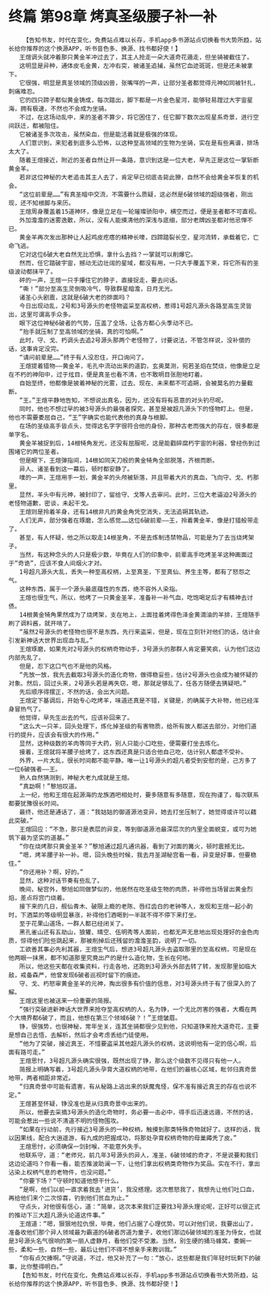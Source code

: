 # 终篇 第98章 烤真圣级腰子补一补
        【告知书友，时代在变化，免费站点难以长存，手机app多书源站点切换看书大势所趋，站长给你推荐的这个换源APP，听书音色多、换源、找书都好使！】
       王煊调头就冲着那只黄金羊冲过去了，其主人抢走一朵大道奇花遁走，但坐骑被截住了。
       这明显是异种，通体皮毛金黄，左冲右突，被诸圣追捕，虽然它血迹斑斑，但是还未被拿下。
       它很强，明显是真圣领域的顶级凶兽，张嘴咩的一声，让部分圣者都觉得元神如同被针扎，刺痛难忍。
       它的四只蹄子都似黄金铸成，每次踏出，脚下都是一片金色星河，能够轻易蹚过大宇宙星海，拥有极速，不然也不会成为坐骑。
       不过，在这场动乱中，来的圣者不算少，将它困住了，任它脚下数次出现星系奇景，进行空间跃迁，都被阻住。
       它被诸圣多次攻击，虽然染血，但是能活着就是极强的体现。
       人们意识到，来犯者到底多么恐怖，以这种至高领域的生物为坐骑，实在是有些离谱，排场太大了。
       随着王煊接近，附近的圣者自然让开一条路，意识到这是一位大老，早先正是这位一掌斩断黄金羊。
       若非这位神秘的大老追击其主人去了，肯定早已彻底击毙此獠，自然不会给黄金羊恢复的机会。
       “这位前辈是……”有真圣暗中交流，不需要什么质疑，这必然是6破领域的超级强者，刚出现，还不知根脚与来历。
       王煊周身覆盖着15道神环，像是立足在一轮璀璨骄阳中，横空而过，便是圣者都不可直视。
       外加澹澹的迷雾逸散，所以，没有人能摸清他的深浅与底细，部分老牌凶圣都对他忌惮不已。
       黄金羊再次发出那种让人起鸡皮疙瘩的精神长嚎，四蹄踏裂长空，星河流转，承载着它，亡命飞逃。
       它对这位6破大老自然无比恐惧，拿什么去挡？一掌就可以削爆它。
       然而，任它踏破宇宙，撼动无边壮阔的星域，都没有用，一只大手覆盖下来，将它所有的圣级波动都抹平了。
       砰的一声，王煊一只手攥住它的脖子，直接捉走，要去问话。
       “嘶！”部分至高生灵倒吸冷气，导致群星暗澹，日月无光。
       诸圣心头剧震，这就是6破大老的排面吗？
       今日出现动乱，2号和3号源头的老怪物盗采至高权柄，惹得1号超凡源头各路至高生灵皆出，这里可谓高手众多。
       眼下这位神秘6破者的气势，压盖了全场，让各方都心头季动不已。
       “抬手就压制了至高领域的坐骑，真的可怕啊。”
       此时，守、戈、朽调头去追2号源头那两个老怪物了，讨要说法，不管怎样说，没补偿的话，这事肯定没完。
       “请问前辈是……”终于有人没忍住，开口询问了。
       王煊提着猎物——黄金羊，毛孔中流动出来的道韵，玄奥莫测，宛若圣焰在焚烧，他像是立足在不朽的神阳中，过于炫目，便是真圣也看不清，也不敢明目张胆地盯着。
       自始至终，他都像是披着神秘的光雾，过去、现在、未来都不可追朔，会被莫名的力量截断。
       “王。”王煊平静地告知，不想说出真名，因为，还没有将有恶意的对头钓尽呢。
       同时，他也不想过早的被3号源头的最强者探究，甚至是被超凡源头下的怪物盯上。但是，他也不需要委屈自己，“王”字确实也能代表他的真身与根脚。
       在场的圣级高手皆点头，觉得这名字字很符合他的身份，那种古老而强大的存在，很多都是单字名。
       黄金羊被捉到后，14根犄角发光，还没有屈服呢，这是能戳碎腐朽宇宙的利器，曾经伤到过围堵它的两位圣者。
       但是眼下，王煊弹指间，14根如同天刀般的黄金犄角全部脱落，齐根而断。
       异人、诸圣看到这一幕后，顿时都安静了。
       噗的一声，王煊用手一划，黄金羊的头颅被斩落，并且带着大片的真血，飞向守、戈、朽那里。
       显然，羊头中有元神，被封印了，留给守、戈等人去审问。此时，三位大老逼迫2号源头的老怪物道歉，密谈，未起干戈。
       王煊则是拎着羊身，还有14根非凡的黄金角凭空消失，无法追朔其轨迹。
       人们无声，部分强者在琢磨，怎么感觉……这位6破前辈——王，拎着黄金羊，像是打猎般带走了。
       甚至，有人怀疑，他之所以取走14根圣角，不是去炼制违禁物品，可能是为了去当烧烤架子。
       当然，有这种念头的人只是极少数，毕竟在人们的印象中，前辈高手吃烤圣羊这种画面过于“奇诡”，应该不食人间烟火才对。
       1号超凡源头大乱，丢失一种至高权柄，上至真圣，下至真仙、养生主等，都有了怒怨之气。
       这种东西，属于一个源头最底蕴性的东西，绝不容外人染指。
       王煊也很生气，所以，他烤了一只黄金圣羊，准备补一补气血，吃饱喝足后才有精神去讨债。
       14根黄金犄角果然成为了烧烤架，支在地上，上面挂着烤得色泽金黄滴油的羊排，王煊随手刷了调料酱，就开啃了。
       “虽然2号源头的老怪物也很不是东西，先行来盗采，但是，现在立刻针对他们的话，估计会引发新神话大世界出现血与乱。”
       王煊琢磨，如果先对2号源头的权柄奇物动手，3号源头的那群人肯定要笑疯，认为他们这边内部先乱了。
       但是，忍下这口气也不是他的风格。
       “先放一放，我先去截取3号源头的造化奇物，做得稳妥些，估计2号源头也会成为被怀疑的对象。然后，回过头来，2号源头若是再失窃，嗯，那就足够乱了，任各方随便去猜疑吧。”
       先后顺序得摆正，不然的话，会出大问题。
       王煊定下基调后，开始专心吃烤羊，味道还真是不错，关键是，的确属于大补物，他已经浑身冒热气了。
       他觉得，早先生出去的气，应该补回来了。
       “这么大一只羊，回头处理下，炼化掉圣级的有害物质，给所有故人都送去部分，对他们道行的提升，应该会有很大的作用。”
       显然，这种级数的羊肉等同于大药，别人只能小口吃些，便需要打坐去炼化。
       接着，王煊就将羊腰子给烤了，这东西还真是只适合他自己吃，估计别人都虚不受补。
       外界，一片大乱，很长时间都不能平静。唯一让1号源头的超凡者受到安慰的是，己方多了一位6破强者——王。
       熟人自然猜测到，神秘大老九成就是王煊。
       “真勐啊！”黎旭叹道。
       上一纪，他和王煊在起源海的龙族酒吧相处时，要多随意有多随意，现在拘谨了，每次联系都要犹豫很长时间。
       最终，他还是通话了，道：“我姑姑的御道源池变异，她去打坐压制了，她觉得或许可以藉此突破。”
       王煊回应：“不急，那只是表层的异变，等到御道源池最深层次的内里全面蜕变，或可为她筑下最为坚实的道基。”
       “你在烧烤那只黄金圣羊？”黎旭通过超凡通讯器，看到了对面的篝火，顿时震撼无比。
       “嗯，烤羊腰子补一补。嗯，回头晚些时候，我去月圣湖秘宫看一看，异变是好事，但要稳住。”
       “你还用补？啊，好的。”
       显然，这种对话节奏有些乱了。
       晚间，秘宫外，黎旭如同做梦似的，他居然在吃圣级生物的肉质，补得他当场冒出黄金烈焰，差点将宫门烧着。
       接下来的几日，舰仙青木、破限上瘾的老陈、唇红齿白的老钟等人，发现和王煊一起小酌时，下酒菜的等级明显暴涨，补得他们酒喝到一半就不得不停下来打坐。
       至于花果山道场，一群人都已经闭关了。
       黑孔雀山还有五劫山，狼獾、晴空、伍明秀等人面前，也都无声无息地出现处理好的金色肉质，惊得他们险些跳起来，那被削掉后还残留的澹澹圣韵，说明了一切。
       工欲善其事必先利其器，王煊生气后，想进3号超凡源头去盗取那里的至高权柄，可是现在他两眼一抹黑，都不知道那里究竟出产的是什么造化物，生长在何地。
       所以，他这些天都在收集资料，行走各地，还跑到3号源头外部去转了转，发现那里如临大敌，戒备森严，他曾发现6破者巡视时留下的痕迹。
       守、戈、朽怒审黄金圣羊的元神，掏出很多有价值的信息，对3号源头终于有了很深入的了解。
       王煊这里也被送来一份重要的简报。
       “强行突破进新神话大世界来抢夺至高权柄的人，名为铮，一个无比厉害的强者，大概在两个大境界都6破了，而且，他想在第三个领域6破？！”王煊皱眉。
       铮，很强势，也很神秘，常年坐关，连其坐骑都很少见到他，只知道铮来抢大道奇花，主要是想自己去悟，去解析，然后才会考虑丢给门徒使用。
       “他为了突破，接近真王，不惜要盗采其他超凡源头的权柄，这说明他有一定的信心啊，后面有路可走。”
       王煊思忖，3号超凡源头确实很强，既然出现了铮，那么这个级数不见得只有他一人。
       简报上明确写着，3号超凡源头孕育大道权柄的地带，在他们的最核心区域，毗邻归真奇景地带，两者相距非常近。
       “归真奇景中可能有遗害，有从秘路上逃出来的妖魔鬼怪，保不准有接近真王的存在也说不定。”
       王煊甚至怀疑，铮没准也是从归真奇景中出来的。
       所以，他要去采摘3号源头的造化奇物时，务必要一击必中，得手后迅速远遁，不然的话，可能会惹出一些说不清道不明的怪物围攻。
       “如果在行动前，先行接近3号源头的一种权柄，触摸到那类特殊奇物就好了。这样的话，我以因果线，配合大逍遥游，有九成的把握成功，将那处孕育权柄奇物的母巢薅秃了皮。”
       王煊思忖，必须确保一剑封喉，不能意外失手。
       他联系守，道：“老师兄，前几年3号源头的异人，准圣，6破领域的奇才，不是说要和我们这边论道吗？你看一看，能否推波助澜一下，让他们拿出权柄类奇物作为奖品。实在不行，拿出沾染上权柄气息的老物件，也没问题。”
       “你要下场？”守顿时知道他想干什么。
       “是啊，他们以前一直求着我去‘进货’，我没搭理。这次惹怒我了，我想先让他们吐口血，再给他们来个二次惊喜，钓到他们贫血为止。”
       守点头，对他很有信心，道：“简单，这次本来我们正要找3号源头理论呢，正好可以很正式的推动下三大超凡源头论道这件事。”
       王煊道：“嗯，狠狠地拉仇恨，毕竟，他们占据了心理优势。可以对他们说，我要出山了，准备收他们那个异人领域最为霸道的6破者厉道为童子，收他们那边6破领域的准圣为侍女，也就是3号源头名气很响的第一丽人虚静月，看他们受不受激。当然，别生硬的捅马蜂窝，委婉一些，柔和一些，自然一些，最后让他们不得不想亲手来教训我。”
       “你有点欠揍啊。”守说道，不过，他又补充了一句：“放心，这些都是我们年轻时玩剩下的破事，比你整得明白。”
       【告知书友，时代在变化，免费站点难以长存，手机app多书源站点切换看书大势所趋，站长给你推荐的这个换源APP，听书音色多、换源、找书都好使！】